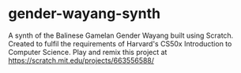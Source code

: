 # gender-wayang-synth
A synth of the Balinese Gamelan Gender Wayang built using Scratch.
Created to fulfil the requirements of Harvard's CS50x Introduction to Computer Science. 
Play and remix this project at https://scratch.mit.edu/projects/663556588/

